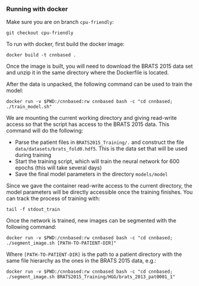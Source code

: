### Running with docker

Make sure you are on branch `cpu-friendly`:

```
git checkout cpu-friendly
```

To run with docker, first build the docker image:

```
docker build -t cnnbased .
```

Once the image is built, you will need to download the BRATS 2015 data set and unzip it in the same directory where the Dockerfile is located.

After the data is unpacked, the following command can be used to train the model:

```
docker run -v $PWD:/cnnbased:rw cnnbased bash -c "cd cnnbased; ./train_model.sh"
```

We are mounting the current working directory and giving read-write access so that the script has access to the BRATS 2015 data. This command will do the following:

* Parse the patient files in `BRATS2015_Training/.` and construct the file `data/datasets/brats_fold0.hdf5`. This is the data set that will be used during training
* Start the training script, which will train the neural network for 600 epochs (this will take several days)
* Save the final model parameters in the directory `models/model`

Since we gave the container read-write access to the current directory, the model parameters will be directly accessible once the training finishes. You can track the process of training with:

```
tail -f stdout_train
```

Once the network is trained, new images can be segmented with the following command:

```
docker run -v $PWD:/cnnbased:rw cnnbased bash -c "cd cnnbased; ./segment_image.sh [PATH-TO-PATIENT-DIR]"
```

Where `[PATH-TO-PATIENT-DIR]` is the path to a patient directory with the same file hierarchy as the ones in the BRATS 2015 data, e.g.:

```
docker run -v $PWD:/cnnbased:rw cnnbased bash -c "cd cnnbased; ./segment_image.sh BRATS2015_Training/HGG/brats_2013_pat0001_1"
```

